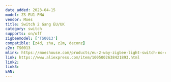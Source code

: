 ```yaml
---
date_added: 2023-04-15
model: ZS-EU1-PNW
vendor: Moes
title: Switch 2 Gang EU/UK
category: switch
supports: on/off
zigbeemodel: ['TS0013']
compatible: [z4d, zha, z2m, deconz]
z2m: TS0013
mlink: https://moeshouse.com/products/eu-2-way-zigbee-light-switch-no-capacitor?variant=39357460578385
link: https://www.aliexpress.com/item/1005002638421893.html
link2: 
link3: 
EAN: 
---
```

